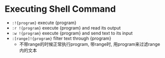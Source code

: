 # Executing Shell Command

* `:!{program}`		    execute {program}
* `:r !{program}`		execute {program} and read its output
* `:w !{program}`		execute {program} and send text to its input
* `:[range]!{program}`	filter text through {program}
    - 不带range的时候正常执行program, 带range时, 用program来过滤range内的文本
